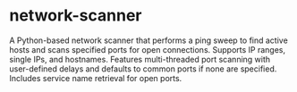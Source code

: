 # network-scanner
A Python-based network scanner that performs a ping sweep to find active hosts and scans specified ports for open connections. Supports IP ranges, single IPs, and hostnames. Features multi-threaded port scanning with user-defined delays and defaults to common ports if none are specified. Includes service name retrieval for open ports.
